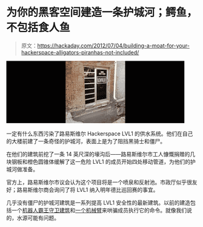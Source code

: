 # 为你的黑客空间建造一条护城河；鳄鱼，不包括食人鱼

> 原文：<https://hackaday.com/2012/07/04/building-a-moat-for-your-hackerspace-alligators-piranhas-not-included/>

![](img/f75cad2e08ad15a794d7ebccd976f712.png "moat")

一定有什么东西污染了路易斯维尔 Hackerspace LVL1 的供水系统。他们在自己的大楼前建了一条奇怪的护城河，表面上是为了阻挡黑骑士和僵尸。

在他们的建筑前挖了一条 14 英尺深的壕沟后——路易斯维尔市工人慷慨捐赠的几块钢板和橙色圆锥体缓解了这一危险 LVL1 的成员开始四处移动管道，为他们的护城河做准备。

官方上，路易斯维尔市议会认为这个项目将是一个喷泉和反射池。市政厅似乎很友好；路易斯维尔商会询问了将 LVL1 纳入明年德比巡回赛的事宜。

几乎没有僵尸的护城河建筑是一系列提高 LVL1 安全性的最新建筑。以前的建造包括一个[机器人霸王守卫建筑](http://hackaday.com/2012/02/20/robot-overlords-require-chores-in-return-for-technological-access/)和[一个机械臂](http://wiki.lvl1.org/Disturbing_Robot_Project)来哄骗成员执行它的命令。就像我们说的，水源可能有问题。